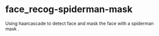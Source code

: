 # face_recog-spiderman-mask
Using haarcascade to detect face and mask the face with a spiderman mask .
